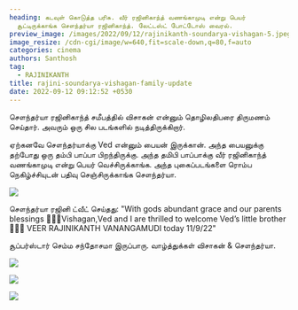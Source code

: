 ```yaml
---
heading: கடவுள் கொடுத்த பரிசு. வீர் ரஜினிகாந்த் வணங்காமுடி என்று பெயர்
  சூட்டிருக்காங்க சௌந்தர்யா ரஜினிகாந்த். லேட்டஸ்ட் போட்டோஸ் வைரல்.
preview_image: /images/2022/09/12/rajinikanth-soundarya-vishagan-5.jpeg
image_resize: /cdn-cgi/image/w=640,fit=scale-down,q=80,f=auto
categories: cinema
authors: Santhosh
tag:
  - RAJINIKANTH
title: rajini-soundarya-vishagan-family-update
date: 2022-09-12 09:12:52 +0530
---
```



சௌந்தர்யா ரஜினிகாந்த் சமீபத்தில் விசாகன் என்னும் தொழிலதிபரை திருமணம் செய்தார். அவரும் ஒரு சில படங்களில் நடித்திருக்கிறார்.

ஏற்கனவே சௌந்தர்யாக்கு Ved என்னும் பையன் இருக்கான். அந்த பையனுக்கு தற்போது ஒரு தம்பி பாப்பா பிறந்திருக்கு. அந்த தமிபி பாப்பாக்கு வீர் ரஜினிகாந்த் வணங்காமுடி என்று பெயர் வெச்சிருக்காங்க. அந்த புகைப்படங்களை ரொம்ப நெகிழ்ச்சியுடன் பதிவு செஞ்சிருக்காங்க சௌந்தர்யா.

![](/images/2022/09/12/rajinikanth-soundarya-vishagan-4.jpeg)

சௌந்தர்யா ரஜினி ட்வீட் செய்தது:
"With gods abundant grace and our parents blessings 🙏🏻😇Vishagan,Ved and I are thrilled to welcome Ved’s little brother 💙💙💙 VEER RAJINIKANTH VANANGAMUDI today 11/9/22"

சூப்பர்ஸ்டார் செம்ம சந்தோசமா இருப்பாரு. வாழ்த்துக்கள் விசாகன் & சௌந்தர்யா.

![](/images/2022/09/12/rajinikanth-soundarya-vishagan-3.jpeg)

![](/images/2022/09/12/rajinikanth-soundarya-vishagan-1.jpeg)

![](/images/2022/09/12/rajinikanth-soundarya-vishagan-2.jpeg)